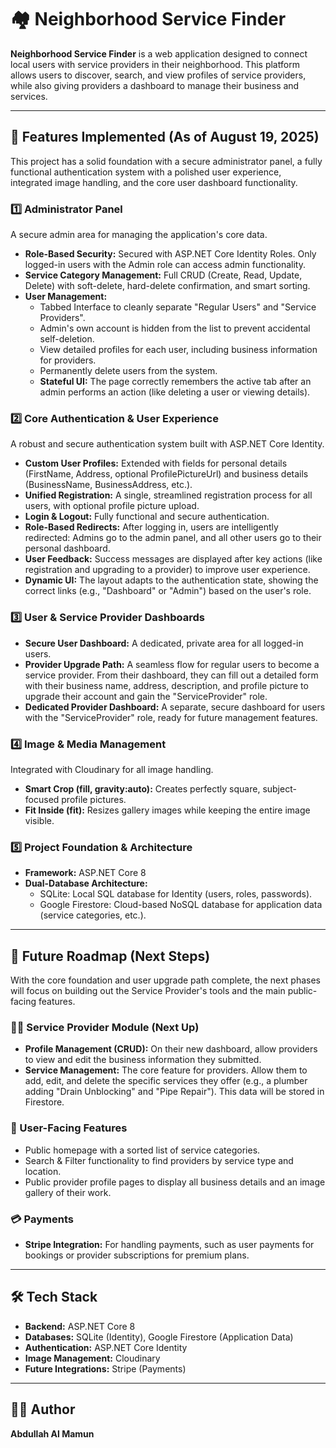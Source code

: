 # 🏘️ Neighborhood Service Finder

**Neighborhood Service Finder** is a web application designed to connect local users with service providers in their neighborhood. This platform allows users to discover, search, and view profiles of service providers, while also giving providers a dashboard to manage their business and services.

---

## 🚀 Features Implemented (As of August 19, 2025)

This project has a solid foundation with a secure administrator panel, a fully functional authentication system with a polished user experience, integrated image handling, and the core user dashboard functionality.

### 1️⃣ Administrator Panel
A secure admin area for managing the application's core data.

- **Role-Based Security:** Secured with ASP.NET Core Identity Roles. Only logged-in users with the Admin role can access admin functionality.  
- **Service Category Management:** Full CRUD (Create, Read, Update, Delete) with soft-delete, hard-delete confirmation, and smart sorting.  
- **User Management:**  
  - Tabbed Interface to cleanly separate "Regular Users" and "Service Providers".  
  - Admin's own account is hidden from the list to prevent accidental self-deletion.  
  - View detailed profiles for each user, including business information for providers.  
  - Permanently delete users from the system.  
  - **Stateful UI:** The page correctly remembers the active tab after an admin performs an action (like deleting a user or viewing details).  

### 2️⃣ Core Authentication & User Experience
A robust and secure authentication system built with ASP.NET Core Identity.

- **Custom User Profiles:** Extended with fields for personal details (FirstName, Address, optional ProfilePictureUrl) and business details (BusinessName, BusinessAddress, etc.).  
- **Unified Registration:** A single, streamlined registration process for all users, with optional profile picture upload.  
- **Login & Logout:** Fully functional and secure authentication.  
- **Role-Based Redirects:** After logging in, users are intelligently redirected: Admins go to the admin panel, and all other users go to their personal dashboard.  
- **User Feedback:** Success messages are displayed after key actions (like registration and upgrading to a provider) to improve user experience.  
- **Dynamic UI:** The layout adapts to the authentication state, showing the correct links (e.g., "Dashboard" or "Admin") based on the user's role.  

### 3️⃣ User & Service Provider Dashboards
- **Secure User Dashboard:** A dedicated, private area for all logged-in users.  
- **Provider Upgrade Path:** A seamless flow for regular users to become a service provider. From their dashboard, they can fill out a detailed form with their business name, address, description, and profile picture to upgrade their account and gain the "ServiceProvider" role.  
- **Dedicated Provider Dashboard:** A separate, secure dashboard for users with the "ServiceProvider" role, ready for future management features.  

### 4️⃣ Image & Media Management
Integrated with Cloudinary for all image handling.

- **Smart Crop (fill, gravity:auto):** Creates perfectly square, subject-focused profile pictures.  
- **Fit Inside (fit):** Resizes gallery images while keeping the entire image visible.  

### 5️⃣ Project Foundation & Architecture
- **Framework:** ASP.NET Core 8  
- **Dual-Database Architecture:**  
  - SQLite: Local SQL database for Identity (users, roles, passwords).  
  - Google Firestore: Cloud-based NoSQL database for application data (service categories, etc.).  

---

## 📌 Future Roadmap (Next Steps)

With the core foundation and user upgrade path complete, the next phases will focus on building out the Service Provider's tools and the main public-facing features.

### 🧑‍🔧 Service Provider Module (Next Up)
- **Profile Management (CRUD):** On their new dashboard, allow providers to view and edit the business information they submitted.  
- **Service Management:** The core feature for providers. Allow them to add, edit, and delete the specific services they offer (e.g., a plumber adding "Drain Unblocking" and "Pipe Repair"). This data will be stored in Firestore.  

### 👥 User-Facing Features
- Public homepage with a sorted list of service categories.  
- Search & Filter functionality to find providers by service type and location.  
- Public provider profile pages to display all business details and an image gallery of their work.  

### 💳 Payments
- **Stripe Integration:** For handling payments, such as user payments for bookings or provider subscriptions for premium plans.  

---

## 🛠️ Tech Stack
- **Backend:** ASP.NET Core 8  
- **Databases:** SQLite (Identity), Google Firestore (Application Data)  
- **Authentication:** ASP.NET Core Identity  
- **Image Management:** Cloudinary  
- **Future Integrations:** Stripe (Payments)  

---

## 👨‍💻 Author
**Abdullah Al Mamun**
